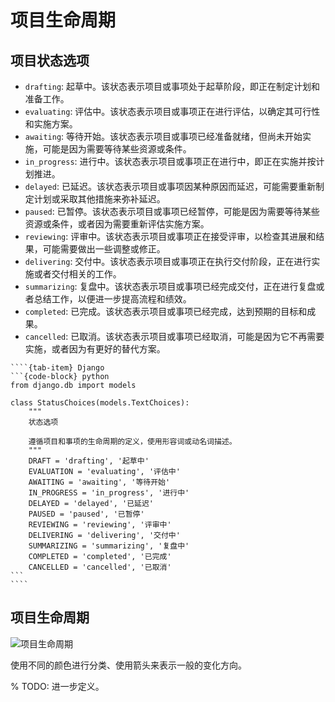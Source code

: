 # 项目生命周期

## 项目状态选项

- `drafting`: 起草中。该状态表示项目或事项处于起草阶段，即正在制定计划和准备工作。
- `evaluating`: 评估中。该状态表示项目或事项正在进行评估，以确定其可行性和实施方案。
- `awaiting`: 等待开始。该状态表示项目或事项已经准备就绪，但尚未开始实施，可能是因为需要等待某些资源或条件。
- `in_progress`: 进行中。该状态表示项目或事项正在进行中，即正在实施并按计划推进。
- `delayed`: 已延迟。该状态表示项目或事项因某种原因而延迟，可能需要重新制定计划或采取其他措施来弥补延迟。
- `paused`: 已暂停。该状态表示项目或事项已经暂停，可能是因为需要等待某些资源或条件，或者因为需要重新评估实施方案。
- `reviewing`: 评审中。该状态表示项目或事项正在接受评审，以检查其进展和结果，可能需要做出一些调整或修正。
- `delivering`: 交付中。该状态表示项目或事项正在执行交付阶段，正在进行实施或者交付相关的工作。
- `summarizing`: 复盘中。该状态表示项目或事项已经完成交付，正在进行复盘或者总结工作，以便进一步提高流程和绩效。
- `completed`: 已完成。该状态表示项目或事项已经完成，达到预期的目标和成果。
- `cancelled`: 已取消。该状态表示项目或事项已经取消，可能是因为它不再需要实施，或者因为有更好的替代方案。

`````{tab-set}
````{tab-item} Django
```{code-block} python
from django.db import models

class StatusChoices(models.TextChoices):
    """
    状态选项

    遵循项目和事项的生命周期的定义，使用形容词或动名词描述。
    """
    DRAFT = 'drafting', '起草中'
    EVALUATION = 'evaluating', '评估中'
    AWAITING = 'awaiting', '等待开始'
    IN_PROGRESS = 'in_progress', '进行中'
    DELAYED = 'delayed', '已延迟'
    PAUSED = 'paused', '已暂停'
    REVIEWING = 'reviewing', '评审中'
    DELIVERING = 'delivering', '交付中'
    SUMMARIZING = 'summarizing', '复盘中'
    COMPLETED = 'completed', '已完成'
    CANCELLED = 'cancelled', '已取消'
```
````
`````

## 项目生命周期

![项目生命周期](images/lifecycle.png)

使用不同的颜色进行分类、使用箭头来表示一般的变化方向。

% TODO: 进一步定义。
